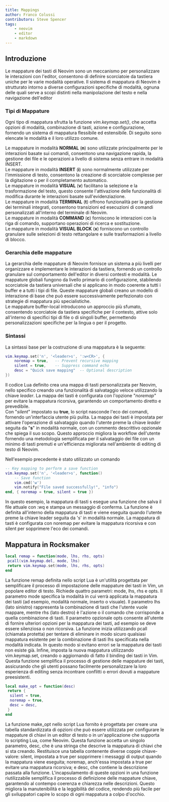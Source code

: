 ```yaml
---
title: Mappings
author: Franco Colussi
contributors: Steve Spencer
tags:
    - neovim
    - editor
    - markdown
---
```

<!--vale off-->

## Introduzione

Le mappature dei tasti di Neovim sono un meccanismo per personalizzare le interazioni con l'editor, consentono di definire scorciatoie da tastiera uniche per le varie modalità operative. Il sistema di mappatura di Neovim è strutturato intorno a diverse configurazioni specifiche di modalità, ognuna delle quali serve a scopi distinti nella manipolazione del testo e nella navigazione dell'editor

### Tipi di Mappature

Ogni tipo di mappatura sfrutta la funzione *vim.keymap.set()*, che accetta opzioni di modalità, combinazione di tasti, azione e configurazione, fornendo un sistema di mappatura flessibile ed estensibile. Di seguito sono elencate le modalità e il loro utilizzo comune.

Le mappature in modalità **NORMAL** (**n**) sono utilizzate principalmente per le interazioni basate sui comandi, consentono una navigazione rapida, la gestione dei file e le operazioni a livello di sistema senza entrare in modalità INSERT.  
Le mappature in modalità **INSERT** (**i**) sono normalmente utilizzate per l'immissione di testo, consentono la creazione di scorciatoie complesse per la digitazione o per il  completamento automatico.  
Le mappature in modalità **VISUAL** (**v**) facilitano la selezione e la trasformazione del testo, questo consente l'attivazione delle funzionalità di modifica durante le interazioni basate sull'evidenziazione.  
Le mappature in modalità **TERMINAL** (**t**) offrono funzionalità per la gestione dei terminali integrati, consentono transizioni ed esecuzioni di comandi personalizzati all'interno del terminale di Neovim.  
Le mappature in modalità **COMMAND** (**c**) forniscono le interazioni con la riga di comando, supportano operazioni di ricerca e sostituzione.  
Le mappature in modalità **VISUAL BLOCK** (**x**) forniscono un controllo granulare sulle selezioni di testo rettangolare e sulle trasformazioni a livello di blocco.

### Gerarchia delle mappature

La gerarchia delle mappature di Neovim fornisce un sistema a più livelli per organizzare e implementare le interazioni da tastiera, fornendo un controllo granulare sul comportamento dell'editor in diversi contesti e modalità. Le mappature globali fungono da livello primario di configurazione, stabilendo scorciatoie da tastiera universali che si applicano in modo coerente a tutti i buffer e a tutti i tipi di file. Queste mappature globali creano un modello di interazione di base che può essere successivamente perfezionato con strategie di mappatura più specialistiche.  
Le mappature buffer-local introducono un approccio più sfumato, consentendo scorciatoie da tastiera specifiche per il contesto, attive solo all'interno di specifici tipi di file o di singoli buffer, permettendo personalizzazioni specifiche per la lingua o per il progetto.

### Sintassi

La sintassi base per la costruzione di una mappatura è la seguente:

```lua
vim.keymap.set('n', '<leader>s', ':w<CR>', {
    noremap = true,   -- Prevent recursive mapping
    silent = true,    -- Suppress command echo
    desc = "Quick save mapping"  -- Optional description
})
```

Il codice Lua definito crea una mappa di tasti personalizzata per Neovim, nello specifico creando una funzionalità di salvataggio veloce utilizzando la chiave *leader*. La mappa dei tasti è configurata con l'opzione "*noremap*" per evitare la mappatura ricorsiva, garantendo un comportamento diretto e prevedibile.  
Con "*silent*" impostato su **true**, lo script nasconde l'eco dei comandi, fornendo un'interfaccia utente più pulita. La mappa dei tasti è impostata per attivare l'operazione di salvataggio quando l'utente preme la chiave *leader* seguita da "**s**" in modalità normale, con un commento descrittivo opzionale che spiega il suo scopo. Questo approccio migliora la workflow dell'utente fornendo una metodologia semplificata per il salvataggio dei file con un minimo di tasti premuti e un'efficienza migliorata nell'ambiente di editing di testo di Neovim.

Nell'esempio precedente è stato utilizzato un comando

```lua
-- Key mapping to perform a save function
vim.keymap.set('n', '<leader>s', function()
    -- Save function
    vim.cmd('w')
    vim.notify("File saved successfully!", "info")
end, { noremap = true, silent = true })
```

In questo esempio, la mappatura di tasti <leader>s esegue una funzione che salva il file attuale con :wq e stampa un messaggio di conferma. La funzione è definita all'interno della mappatura di tasti e viene eseguita quando l'utente preme la chiave leader seguita da 's' in modalità normale. La mappatura di tasti è configurata con noremap per evitare la mappatura ricorsiva e con silent per sopprimere l'eco dei comandi.

## Mappatura in Rocksmaker

```lua
local remap = function(mode, lhs, rhs, opts)
 pcall(vim.keymap.del, mode, lhs)
 return vim.keymap.set(mode, lhs, rhs, opts)
end
```

La funzione remap definita nello script Lua è un'utilità progettata per semplificare il processo di impostazione delle mappature dei tasti in Vim, un popolare editor di testo. Richiede quattro parametri: mode, lhs, rhs e opts. Il parametro mode specifica la modalità in cui verrà applicata la mappatura dei tasti (ad esempio, modalità normale, inserto o visuale). Il parametro lhs (lato sinistro) rappresenta la combinazione di tasti che l'utente vuole mappare, mentre rhs (lato destro) è l'azione o il comando che corrisponde a quella combinazione di tasti. Il parametro opzionale opts consente all'utente di fornire ulteriori opzioni per la mappatura dei tasti, ad esempio se deve essere silenziosa o non ricorsiva. La funzione inizia utilizzando pcall (chiamata protetta) per tentare di eliminare in modo sicuro qualsiasi mappatura esistente per la combinazione di tasti lhs specificata nella modalità indicata. In questo modo si evitano errori se la mappatura dei tasti non esiste già. Infine, imposta la nuova mappatura utilizzando vim.keymap.set, creando o aggiornando di fatto il binding dei tasti in Vim. Questa funzione semplifica il processo di gestione delle mappature dei tasti, assicurando che gli utenti possano facilmente personalizzare la loro esperienza di editing senza incontrare conflitti o errori dovuti a mappature preesistenti.

```lua
local make_opt = function(desc)
 return {
  silent = true,
  noremap = true,
  desc = desc,
 }
end

```

La funzione make_opt nello script Lua fornito è progettata per creare una tabella standardizzata di opzioni che può essere utilizzata per configurare le mappature di chiavi in un editor di testo o in un'applicazione che supporta lo scripting Lua, come Neovim. Questa funzione accetta un singolo parametro, desc, che è una stringa che descrive la mappatura di chiavi che si sta creando. Restituisce una tabella contenente diverse coppie chiave-valore: silent, impostata a true per sopprimere i messaggi di output quando la mappatura viene eseguita; noremap, anch'essa impostata a true per evitare una mappatura ricorsiva; e desc, che contiene la descrizione passata alla funzione. L'incapsulamento di queste opzioni in una funzione riutilizzabile semplifica il processo di definizione delle mappature chiave, garantendo al contempo coerenza e chiarezza nelle descrizioni. Questo migliora la manutenibilità e la leggibilità del codice, rendendo più facile per gli sviluppatori capire lo scopo di ogni mappatura a colpo d'occhio.
